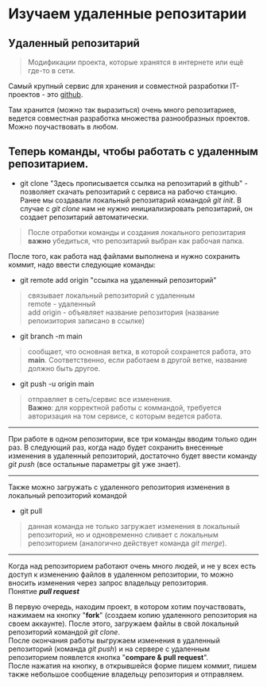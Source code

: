 # Изучаем удаленные репозитарии

## **Удаленный репозитарий**  
>Модификации проекта, которые хранятся в интернете или ещё где-то в сети.

Самый крупный сервис для хранения и совместной разработки IT-проектов - это [github](https://github.com/).

Там хранится (можно так выразиться) очень много репозитариев, ведется совместная разработка множества разнообразных проектов. Можно поучаствовать в любом.

## **Теперь команды, чтобы работать с удаленным репозитарием**.

- git clone "Здесь прописывается ссылка на репозитарий в github" - позволяет скачать репозитарий с сервиса на рабочю станцию.   
Ранее мы создавали локальный репозитарий командой *git init*. В случае с *git clone* нам не нужно инициализировать репозитарий, он создает репозитарий автоматически.

> После отработки команды и создания локального репозитария **важно** убедиться, что репозитарий выбран как рабочая папка.

После того, как работа над файлами выполнена и нужно сохранить коммит, надо ввести следующие команды:  
- git remote add origin "ссылка на удаленный репозиторий"  
> связывает локальный репозиторий с удаленным  
> remote - удаленный  
> add origin - объявляет название репозитория (название репоизитория записано в ссылке)
- git branch -m main
> сообщает, что основная ветка, в которой сохранется работа, это **main**. Соответственно, если работаем в другой ветке, название должно быть другое.
- git push -u origin main
> отправляет в сеть/сервис все изменения.  
> **Важно**: для корректной работы с коммандой, требуется авторизация на том сервисе, с которым ведется работа.
------

При работе в одном репозитории, все три команды вводим только один раз. В следующий раз, когда надо будет сохранить внесенные изменения в удаленный репозиторий, достаточно будет ввести команду *git push* (все остальные параметры git уже знает).

---

Также можно загружать с удаленного репозитория изменения в локальный репозиторий командой  
- git pull
> данная команда не только загружает изменения в локальный репозиторий, но и одновременно сливает с локальным репозиторием (аналогично действует команда *git merge*).  
---

Когда над репозиторием работают очень много людей, и не у всех есть доступ к изменению файлов в удаленном репозитории, то можно вносить изменения через запрос владельцу репозитория.  
Понятие ***pull request***

В первую очередь, находим проект, в котором хотим поучаствовать, нажимаем на кнопку "**fork**" (создаем копию удаленного репозитория на своем аккаунте). После этого, загружаем файлы в свой локальный репозиторий командой *git clone*.  
После окончания работы выгружаем изменения в удаленный репозиторий (команда *git push*) и на сервере с удаленным репозиторием появлется кнопка "**compare & pull request**".  
После нажатия на кнопку, в открывшейся форме пишем коммит, пишем также небольшое сообщение владельцу репозитория и отправляем.